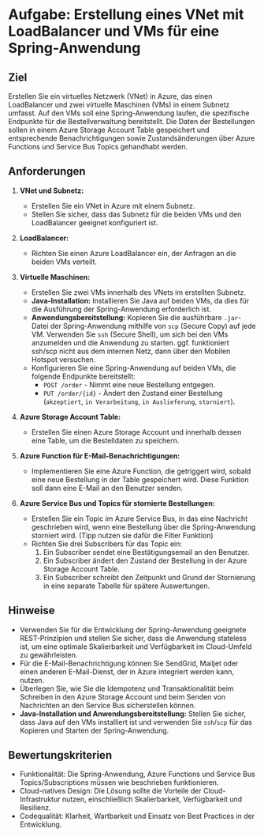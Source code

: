 # Aufgabe: Erstellung eines VNet mit LoadBalancer und VMs für eine Spring-Anwendung

## Ziel

Erstellen Sie ein virtuelles Netzwerk (VNet) in Azure, das einen LoadBalancer und zwei virtuelle Maschinen (VMs) in einem Subnetz umfasst. Auf den VMs soll eine Spring-Anwendung laufen, die spezifische Endpunkte für die Bestellverwaltung bereitstellt. Die Daten der Bestellungen sollen in einem Azure Storage Account Table gespeichert und entsprechende Benachrichtigungen sowie Zustandsänderungen über Azure Functions und Service Bus Topics gehandhabt werden.

## Anforderungen

1. **VNet und Subnetz:**

   - Erstellen Sie ein VNet in Azure mit einem Subnetz.
   - Stellen Sie sicher, dass das Subnetz für die beiden VMs und den LoadBalancer geeignet konfiguriert ist.

2. **LoadBalancer:**

   - Richten Sie einen Azure LoadBalancer ein, der Anfragen an die beiden VMs verteilt.

3. **Virtuelle Maschinen:**

   - Erstellen Sie zwei VMs innerhalb des VNets im erstellten Subnetz.
   - **Java-Installation:** Installieren Sie Java auf beiden VMs, da dies für die Ausführung der Spring-Anwendung erforderlich ist.
   - **Anwendungsbereitstellung:** Kopieren Sie die ausführbare `.jar`-Datei der Spring-Anwendung mithilfe von `scp` (Secure Copy) auf jede VM. Verwenden Sie `ssh` (Secure Shell), um sich bei den VMs anzumelden und die Anwendung zu starten. ggf. funktioniert ssh/scp nicht aus dem internen Netz, dann über den Mobilen Hotspot versuchen.
   - Konfigurieren Sie eine Spring-Anwendung auf beiden VMs, die folgende Endpunkte bereitstellt:
     - `POST /order` - Nimmt eine neue Bestellung entgegen.
     - `PUT /order/{id}` - Ändert den Zustand einer Bestellung (`akzeptiert`, `in Verarbeitung`, `in Auslieferung`, `storniert`).

4. **Azure Storage Account Table:**

   - Erstellen Sie einen Azure Storage Account und innerhalb dessen eine Table, um die Bestelldaten zu speichern.

5. **Azure Function für E-Mail-Benachrichtigungen:**

   - Implementieren Sie eine Azure Function, die getriggert wird, sobald eine neue Bestellung in der Table gespeichert wird. Diese Funktion soll dann eine E-Mail an den Benutzer senden.

6. **Azure Service Bus und Topics für stornierte Bestellungen:**
   - Erstellen Sie ein Topic im Azure Service Bus, in das eine Nachricht geschrieben wird, wenn eine Bestellung über die Spring-Anwendung storniert wird. (Tipp nutzen sie dafür die Filter Funktion)
   - Richten Sie drei Subscribers für das Topic ein:
     1. Ein Subscriber sendet eine Bestätigungsemail an den Benutzer.
     2. Ein Subscriber ändert den Zustand der Bestellung in der Azure Storage Account Table.
     3. Ein Subscriber schreibt den Zeitpunkt und Grund der Stornierung in eine separate Tabelle für spätere Auswertungen.

## Hinweise

- Verwenden Sie für die Entwicklung der Spring-Anwendung geeignete REST-Prinzipien und stellen Sie sicher, dass die Anwendung stateless ist, um eine optimale Skalierbarkeit und Verfügbarkeit im Cloud-Umfeld zu gewährleisten.
- Für die E-Mail-Benachrichtigung können Sie SendGrid, Mailjet oder einen anderen E-Mail-Dienst, der in Azure integriert werden kann, nutzen.
- Überlegen Sie, wie Sie die Idempotenz und Transaktionalität beim Schreiben in den Azure Storage Account und beim Senden von Nachrichten an den Service Bus sicherstellen können.
- **Java-Installation und Anwendungsbereitstellung:** Stellen Sie sicher, dass Java auf den VMs installiert ist und verwenden Sie `ssh`/`scp` für das Kopieren und Starten der Spring-Anwendung.

## Bewertungskriterien

- Funktionalität: Die Spring-Anwendung, Azure Functions und Service Bus Topics/Subscriptions müssen wie beschrieben funktionieren.
- Cloud-natives Design: Die Lösung sollte die Vorteile der Cloud-Infrastruktur nutzen, einschließlich Skalierbarkeit, Verfügbarkeit und Resilienz.
- Codequalität: Klarheit, Wartbarkeit und Einsatz von Best Practices in der Entwicklung.
